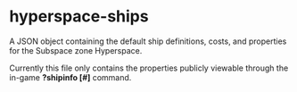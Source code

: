 # hyperspace-ships
A JSON object containing the default ship definitions, costs, and properties for the Subspace zone Hyperspace.

Currently this file only contains the properties publicly viewable through the in-game __?shipinfo [#]__ command.